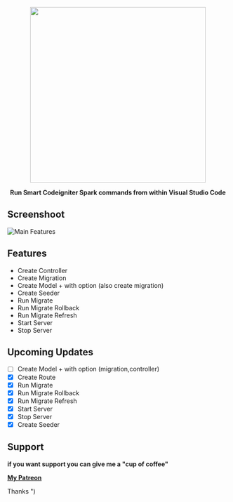 <p align="center"><img src="https://res.cloudinary.com/aibnuhibban/image/upload/v1588669972/Github/Codeigniter%20Spark/icon_text_civnee.png" width="400">
</p>
<p align="center"><b>Run Smart Codeigniter Spark commands from within Visual Studio Code</b></p>


## Screenshoot
![Main Features](https://res.cloudinary.com/aibnuhibban/image/upload/v1588781062/Github/Codeigniter%20Spark/main_screenshot_qm2dvy.png)

## Features

 - Create Controller
 - Create Migration
 - Create Model + with option (also create migration)
 - Create Seeder
 - Run Migrate
 - Run Migrate Rollback
 - Run Migrate Refresh
 - Start Server
 - Stop Server

## Upcoming Updates

 - [ ] Create Model + with option (migration,controller)
 - [x] Create Route
 - [x] Run Migrate
 - [x] Run Migrate Rollback
 - [x] Run Migrate Refresh
 - [x] Start Server
 - [x] Stop Server
 - [x] Create Seeder

## Support
**if you want support you can give me a "cup of coffee"**

**[My Patreon](https://www.patreon.com/join/leenuksid)**

Thanks ")
